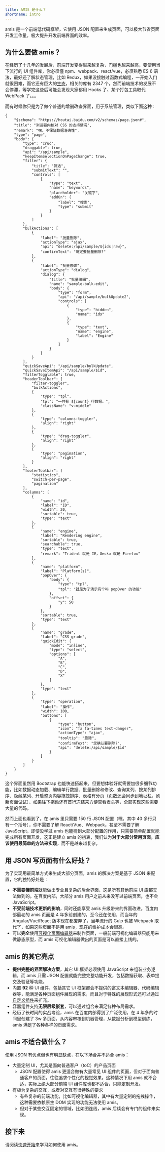 ```yaml
---
title: AMIS 是什么？
shortname: intro
---
```


amis 是一个前端低代码框架，它使用 JSON 配置来生成页面，可以极大节省页面开发工作量，极大提升开发前端界面的效率。

## 为什么要做 amis？

在经历了十几年的发展后，前端开发变得越来越复杂，门槛也越来越高，要使用当下流行的 UI 组件库，你必须懂 npm、webpack、react/vue，必须熟悉 ES 6 语法，最好还了解状态管理，比如 Redux，如果没接触过函数式编程，一开始入门就很困难，而它还有巨大的[生态](https://github.com/markerikson/redux-ecosystem-links)，相关的库有 2347 个，然而前端技术的发展不会停滞，等学完这些后可能会发现大家都用 Hooks 了、某个打包工具取代 WebPack 了。。。

而有时候你只是为了做个普通的增删改查界面，用于系统管理，类似下面这种：

```schema:height="500"
{
    "$schema": "https://houtai.baidu.com/v2/schemas/page.json#",
    "title": "浏览器内核对 CSS 的支持情况",
    "remark": "嘿，不保证数据准确性",
    "type": "page",
    "body": {
        "type": "crud",
        "draggable": true,
        "api": "/api/sample",
        "keepItemSelectionOnPageChange": true,
        "filter": {
            "title": "筛选",
            "submitText": "",
            "controls": [
                {
                    "type": "text",
                    "name": "keywords",
                    "placeholder": "关键字",
                    "addOn": {
                        "label": "搜索",
                        "type": "submit"
                    }
                }
            ]
        },
        "bulkActions": [
            {
                "label": "批量删除",
                "actionType": "ajax",
                "api": "delete:/api/sample/${ids|raw}",
                "confirmText": "确定要批量删除?"
            },
            {
                "label": "批量修改",
                "actionType": "dialog",
                "dialog": {
                    "title": "批量编辑",
                    "name": "sample-bulk-edit",
                    "body": {
                        "type": "form",
                        "api": "/api/sample/bulkUpdate2",
                        "controls": [
                            {
                                "type": "hidden",
                                "name": "ids"
                            },
                            {
                                "type": "text",
                                "name": "engine",
                                "label": "Engine"
                            }
                        ]
                    }
                }
            }
        ],
        "quickSaveApi": "/api/sample/bulkUpdate",
        "quickSaveItemApi": "/api/sample/$id",
        "filterTogglable": true,
        "headerToolbar": [
            "filter-toggler",
            "bulkActions",
            {
                "type": "tpl",
                "tpl": "一共有 ${count} 行数据。",
                "className": "v-middle"
            },
            {
                "type": "columns-toggler",
                "align": "right"
            },
            {
                "type": "drag-toggler",
                "align": "right"
            },
            {
                "type": "pagination",
                "align": "right"
            }
        ],
        "footerToolbar": [
            "statistics",
            "switch-per-page",
            "pagination"
        ],
        "columns": [
            {
                "name": "id",
                "label": "ID",
                "width": 20,
                "sortable": true,
                "type": "text"
            },
            {
                "name": "engine",
                "label": "Rendering engine",
                "sortable": true,
                "searchable": true,
                "type": "text",
                "remark": "Trident 就是 IE，Gecko 就是 Firefox"
            },
            {
                "name": "platform",
                "label": "Platform(s)",
                "popOver": {
                    "body": {
                        "type": "tpl",
                        "tpl": "就是为了演示有个叫 popOver 的功能"
                    },
                    "offset": {
                        "y": 50
                    }
                },
                "sortable": true,
                "type": "text"
            },
            {
                "name": "grade",
                "label": "CSS grade",
                "quickEdit": {
                    "mode": "inline",
                    "type": "select",
                    "options": [
                        "A",
                        "B",
                        "C",
                        "D",
                        "X"
                    ]
                },
                "type": "text"
            },
            {
                "type": "operation",
                "label": "操作",
                "width": 100,
                "buttons": [
                    {
                        "type": "button",
                        "icon": "fa fa-times text-danger",
                        "actionType": "ajax",
                        "tooltip": "删除",
                        "confirmText": "您确认要删除?",
                        "api": "delete:/api/sample/$id"
                    }
                ]
            }
        ]
    }
}
```

这个界面虽然用 Bootstrap 也能快速搭起来，但要想体验好就需要加很多细节功能，比如数据动态加载、编辑单行数据、批量删除和修改、查询某列、按某列排序、隐藏某列、开启整页内容拖拽排序、表格有分页（页数还会同步到地址栏，刷新页面试试）、如果往下拖动还有首行冻结来方便查看表头等，全部实现这些需要大量的代码。

然而上面也看到了，在 amis 里只需要 150 行 JSON 配置（嘿，其中 40 多行只有一个括号），你不需要了解 React/Vue、Webpack，甚至不需要了解 JavaScript，即便没学过 amis 也能猜到大部分配置的作用，只需要简单配置就能完成所有页面开发，这正是建立 amis 的初衷，我们认为**对于大部分常用页面，应该使用最简单的方法来实现**，而不是越来越复杂。

## 用 JSON 写页面有什么好处？

为了实现用最简单方式来生成大部分页面，amis 的解决方案是基于 JSON 来配置，它的独特好处是：

- **不需要懂前端**就能做出专业且复杂的后台界面，这是所有其他前端 UI 库都无法做到的。在百度内部，大部分 amis 用户之前从来没写过前端页面，也不会 JavaScript。
- **不受前端技术更新的影响**，同时还能享受 amis 升级带来的界面改进，百度内部最老的 amis 页面是 4 年多前创建的，至今还在使用，而当年的 Angular/Vue/React 版本现在都废弃了，当年流行的 Gulp 也被 Webpack 取代了，如果这些页面不是用 amis，现在的维护成本会很高。
- 可以**完全**使用[可视化页面编辑器](https://fex-team.github.io/amis-editor/#/edit/0)来制作页面，一般前端可视化编辑器只能用来做静态原型，而 amis 可视化编辑器做出的页面是可以直接上线的。

## amis 的其它亮点

- **提供完整的界面解决方案**，其它 UI 框架必须使用 JavaScript 来组装业务逻辑，而 amis 只需 JSON 配置就能完整完整功能开发，包括数据获取、表单提交及验证等功能。
- 内置 **92** 种 UI 组件，包括其它 UI 框架都会不提供的富文本编辑器、代码编辑器等，能满足各种页面组件展现的需求，而且对于特殊的展现形式还可以通过[自定义组件](./custom.md)来扩充。
- 容器组件支持**无限层级嵌套**，可以通过组合来满足各种布局需求。
- 经历了长时间的实战考验，amis 在百度内部得到了广泛使用，在 4 年多的时间里创建了 3w 多页面，从内容审核到机器管理，从数据分析到模型训练，amis 满足了各种各样的页面需求。

## amis 不适合做什么？

使用 JSON 有优点但也有明显缺点，在以下场合并不适合 amis：

- 大量定制 UI，尤其是面向普通客户（toC）的产品页面
  - JSON 配置使得 amis 更适合做有大量常见 UI 组件的页面，但对于面向普通客户的页面，往往追求个性化的视觉效果，这种情况下用 amis 就不合适，实际上绝大部分前端 UI 组件库也都不适合，只能定制开发。
- 有极为复杂的交互，或者对交互有很特殊的要求
  - 有些复杂的前端功能，比如可视化编辑器，其中有大量定制的拖拽操作，这种需要依赖原生 DOM 实现的功能无法使用 amis。
  - 但对于某些交互固定的领域，比如图连线，amis 后续会有专门的组件来实现。

## 接下来

请阅读[快速开始](./getting-started.md)来学习如何使用 amis。
